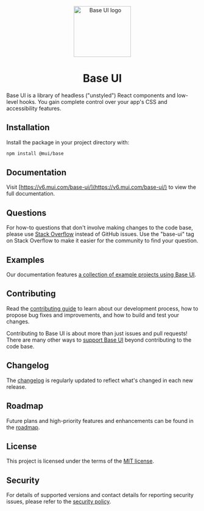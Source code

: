 <!-- markdownlint-disable-next-line -->
<p align="center">
  <a href="https://mui.com/base-ui/" rel="noopener" target="_blank"><img width="150" height="133" src="https://mui.com/static/logo.svg" alt="Base UI logo"></a>
</p>

<h1 align="center">Base UI</h1>

Base UI is a library of headless ("unstyled") React components and low-level hooks. You gain complete control over your app's CSS and accessibility features.

## Installation

Install the package in your project directory with:

```bash
npm install @mui/base
```

## Documentation

<!-- #host-reference -->

Visit [https://v6.mui.com/base-ui/](https://v6.mui.com/base-ui/) to view the full documentation.

## Questions

For how-to questions that don't involve making changes to the code base, please use [Stack Overflow](https://stackoverflow.com/questions/tagged/base-ui) instead of GitHub issues.
Use the "base-ui" tag on Stack Overflow to make it easier for the community to find your question.

## Examples

Our documentation features [a collection of example projects using Base UI](https://github.com/mui/material-ui/tree/master/examples).

## Contributing

Read the [contributing guide](/CONTRIBUTING.md) to learn about our development process, how to propose bug fixes and improvements, and how to build and test your changes.

Contributing to Base UI is about more than just issues and pull requests!
There are many other ways to [support Base UI](https://mui.com/material-ui/getting-started/faq/#mui-is-awesome-how-can-i-support-the-project) beyond contributing to the code base.

## Changelog

The [changelog](https://github.com/mui/material-ui/releases) is regularly updated to reflect what's changed in each new release.

## Roadmap

Future plans and high-priority features and enhancements can be found in the [roadmap](https://mui.com/material-ui/discover-more/roadmap/).

## License

This project is licensed under the terms of the
[MIT license](/LICENSE).

## Security

For details of supported versions and contact details for reporting security issues, please refer to the [security policy](https://github.com/mui/material-ui/security/policy).
